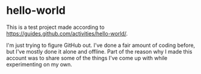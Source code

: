 # hello-world
This is a test project made according to https://guides.github.com/activities/hello-world/.

I'm just trying to figure GitHub out. I've done a fair amount of coding before, but I've mostly done it alone and offline. Part of the reason why I made this account was to share some of the things I've come up with while experimenting on my own.
